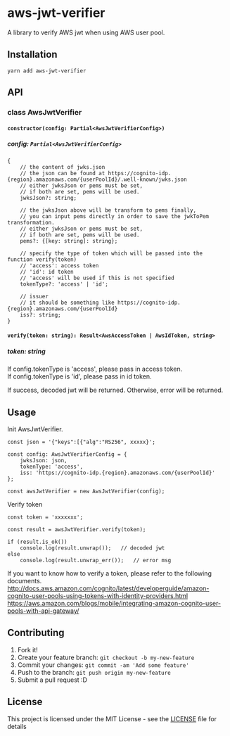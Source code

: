 # aws-jwt-verifier

A library to verify AWS jwt when using AWS user pool.

## Installation

```
yarn add aws-jwt-verifier
```

## API

### class AwsJwtVerifier


#### `constructor(config: Partial<AwsJwtVerifierConfig>)`

##### config: `Partial<AwsJwtVerifierConfig>`
```
{
    // the content of jwks.json
    // the json can be found at https://cognito-idp.{region}.amazonaws.com/{userPoolId}/.well-known/jwks.json
    // either jwksJson or pems must be set,
    // if both are set, pems will be used.
    jwksJson?: string;
    
    // the jwksJson above will be transform to pems finally,
    // you can input pems directly in order to save the jwkToPem transformation.
    // either jwksJson or pems must be set,
    // if both are set, pems will be used.
    pems?: {[key: string]: string};
    
    // specify the type of token which will be passed into the function verify(token)
    // 'access': access token
    // 'id': id token
    // 'access' will be used if this is not specified
    tokenType?: 'access' | 'id';
    
    // issuer
    // it should be something like https://cognito-idp.{region}.amazonaws.com/{userPoolId}
    iss?: string;
}
```

#### `verify(token: string): Result<AwsAccessToken | AwsIdToken, string>`

##### token: string
If config.tokenType is 'access', please pass in access token.  
If config.tokenType is 'id', please pass in id token.  

If success, decoded jwt will be returned. Otherwise, error will be returned.

## Usage

Init AwsJwtVerifier.
```
const json = '{"keys":[{"alg":"RS256", xxxxx}';

const config: AwsJwtVerifierConfig = {
    jwksJson: json,
    tokenType: 'access',
    iss: 'https://cognito-idp.{region}.amazonaws.com/{userPoolId}'
};

const awsJwtVerifier = new AwsJwtVerifier(config);
```

Verify token
```
const token = 'xxxxxxx';

const result = awsJwtVerifier.verify(token);

if (result.is_ok())
    console.log(result.unwrap());   // decoded jwt
else
    console.log(result.unwrap_err());   // error msg
```

If you want to know how to verify a token, please refer to the following documents.
http://docs.aws.amazon.com/cognito/latest/developerguide/amazon-cognito-user-pools-using-tokens-with-identity-providers.html  
https://aws.amazon.com/blogs/mobile/integrating-amazon-cognito-user-pools-with-api-gateway/

## Contributing

1. Fork it!
2. Create your feature branch: `git checkout -b my-new-feature`
3. Commit your changes: `git commit -am 'Add some feature'`
4. Push to the branch: `git push origin my-new-feature`
5. Submit a pull request :D

## License

This project is licensed under the MIT License - see the [LICENSE](LICENSE) file for details
